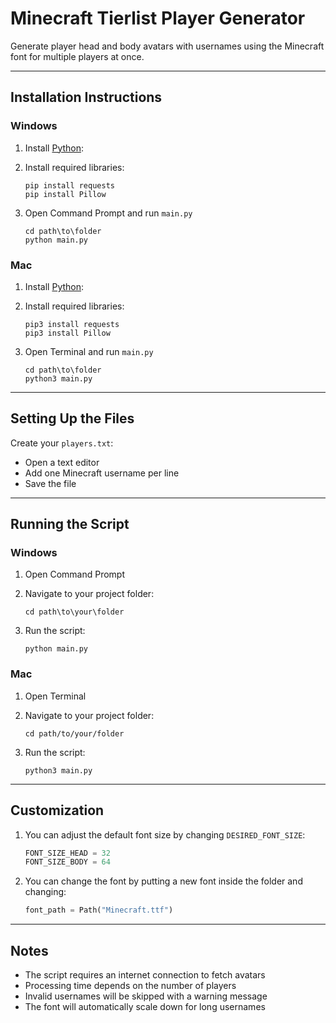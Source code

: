 # Minecraft Tierlist Player Generator
Generate player head and body avatars with usernames using the Minecraft font for multiple players at once.

---



## Installation Instructions

### Windows

1. Install [Python](https://www.python.org/downloads/):

2. Install required libraries:
     ```
     pip install requests
     pip install Pillow
     ```
3. Open Command Prompt and run `main.py`
     ```
     cd path\to\folder
     python main.py
     ```


### Mac

1. Install [Python](https://www.python.org/downloads/):

2. Install required libraries:
     ```
     pip3 install requests
     pip3 install Pillow
     ```
3. Open Terminal and run `main.py`
     ```
     cd path\to\folder
     python3 main.py
     ```

---


## Setting Up the Files

Create your `players.txt`:
   - Open a text editor
   - Add one Minecraft username per line
   - Save the file

---

## Running the Script

### Windows
1. Open Command Prompt

2. Navigate to your project folder:
   ```
   cd path\to\your\folder
   ```

3. Run the script:
   ```
   python main.py
   ```

### Mac
1. Open Terminal

2. Navigate to your project folder:
   ```
   cd path/to/your/folder
   ```
   
3. Run the script:
   ```
   python3 main.py
   ```
---


## Customization
1. You can adjust the default font size by changing `DESIRED_FONT_SIZE`:

   ```python
   FONT_SIZE_HEAD = 32
   FONT_SIZE_BODY = 64
   ```

2. You can change the font by putting a new font inside the folder and changing:

   ```python
   font_path = Path("Minecraft.ttf")
   ```

---

## Notes
- The script requires an internet connection to fetch avatars
- Processing time depends on the number of players
- Invalid usernames will be skipped with a warning message
- The font will automatically scale down for long usernames
